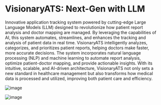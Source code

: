 # VisionaryATS: Next-Gen with LLM

Innovative application tracking system powered by cutting-edge Large Language Models (LLM) designed to revolutionize how patient report analysis and doctor mapping are managed. 
By leveraging the capabilities of AI, this system automates, streamlines, and enhances the tracking and analysis of patient data in real time. 
VisionaryATS intelligently analyzes, categorizes, and prioritizes patient reports, helping doctors make faster, more accurate decisions. 
The system incorporates natural language processing (NLP) and machine learning to automate report analysis, optimize patient-doctor mapping, and provide actionable insights. 
With its intuitive, scalable, and AI-driven architecture, VisionaryATS not only sets a new standard in healthcare management but also transforms how medical data is processed and utilized, improving both patient care and efficiency.

![image](https://github.com/user-attachments/assets/c52cbbdc-6ae5-47c5-acd5-b1aaa9cc0771)

![image](https://github.com/user-attachments/assets/94427bc6-c23f-4850-9cff-ed78bf4d5863)
